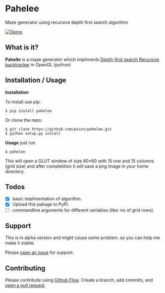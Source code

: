 # Pahelee

Maze generator using recursive depth first search algorithm

[![Demo](https://i.imgur.com/gy9hrI2.gif)](https://github.com/psuzn/pahelee)

## What is it?

**Pahelle** is a maze generator which impliments [Depth-first search Recursive backtracker](https://en.wikipedia.org/wiki/Maze_generation_algorithm) in OpenGL (python)

Installation / Usage
--------------------
**Installation**

To install use pip:

    $ pip install pahelee


Or clone the repo:

    $ git clone https://github.com/psuzn/pahelee.git
    $ python setup.py install

**Usage**
just run 
```shell
$ pahelee 
```
This will open a GLUT window of size 60*60 with 15 row and 15 columns (grid size) and after completition it will save a png image in your home directory.


## Todos

- [x] basic implimentation of algorithm.
- [x] Upload this pakage to PyPI.
- [ ] commandline arguments for different variables (like: no of grid rows).
## Support
This is in  alpha version and might cause some problem. so you can help me make it stable.


Please [open an issue](https://github.com/pahelee/romoNepali/issues/new) for support.

## Contributing

Please contribute using [Github Flow](https://guides.github.com/introduction/flow/). Create a branch, add commits, and [open a pull request](https://github.com/psuzn/pahelee/compare/).